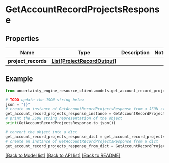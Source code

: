 # GetAccountRecordProjectsResponse


## Properties

Name | Type | Description | Notes
------------ | ------------- | ------------- | -------------
**project_records** | [**List[ProjectRecordOutput]**](ProjectRecordOutput.md) |  | 

## Example

```python
from uncertainty_engine_resource_client.models.get_account_record_projects_response import GetAccountRecordProjectsResponse

# TODO update the JSON string below
json = "{}"
# create an instance of GetAccountRecordProjectsResponse from a JSON string
get_account_record_projects_response_instance = GetAccountRecordProjectsResponse.from_json(json)
# print the JSON string representation of the object
print(GetAccountRecordProjectsResponse.to_json())

# convert the object into a dict
get_account_record_projects_response_dict = get_account_record_projects_response_instance.to_dict()
# create an instance of GetAccountRecordProjectsResponse from a dict
get_account_record_projects_response_from_dict = GetAccountRecordProjectsResponse.from_dict(get_account_record_projects_response_dict)
```
[[Back to Model list]](../README.md#documentation-for-models) [[Back to API list]](../README.md#documentation-for-api-endpoints) [[Back to README]](../README.md)


